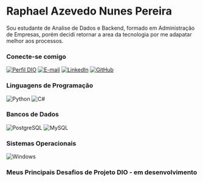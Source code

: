 # Raphael Azevedo Nunes Pereira

Sou estudante de Analise de Dados e Backend, formado em Administração de Empresas, porém decidi retornar a area da tecnologia por me adapatar melhor aos processos.

### Conecte-se comigo

[![Perfil DIO](https://img.shields.io/badge/-Meu%20Perfil%20na%20DIO-30A3DC?style=for-the-badge)](https://www.dio.me/users/raphaazevedo97)
[![E-mail](https://img.shields.io/badge/-Email-000?style=for-the-badge&logo=microsoft-outlook&logoColor=E94D5F)](mailto:raphaazevedo97@gmail.com)
[![LinkedIn](https://img.shields.io/badge/-LinkedIn-000?style=for-the-badge&logo=linkedin&logoColor=30A3DC)](linkedin.com/in/raphael-azevedo-157a0811b/)
[![GitHub](https://img.shields.io/badge/GitHub-100000?style=for-the-badge&logo=github&logoColor=white)](https://github.com/RANP97)

### Linguagens de Programação

![Python](https://img.shields.io/badge/Python-000?style=for-the-badge&logo=python&logoColor=30A3DC)
![C#](https://img.shields.io/badge/C%23-239120?style=for-the-badge&logo=c-sharp&logoColor=white)

### Bancos de Dados

![PostgreSQL](https://img.shields.io/badge/PostgreSQL-000?style=for-the-badge&logo=postgresql)
![MySQL](https://img.shields.io/badge/MySQL-00000F?style=for-the-badge&logo=mysql&logoColor=white)

### Sistemas Operacionais
![Windows](https://img.shields.io/badge/Windows-000?style=for-the-badge&logo=windows&logoColor=2CA5E0)


### Meus Principais Desafios de Projeto DIO - em desenvolvimento
